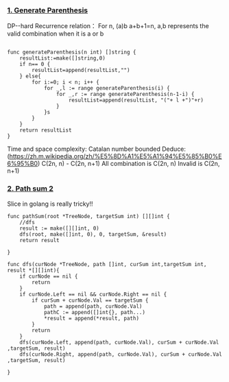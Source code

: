### [1. Generate Parenthesis](https://leetcode.com/problems/generate-parentheses/)

DP--hard
Recurrence relation：
For n, (a)b a+b+1=n, a,b represents the valid combination when it is a or b
```

func generateParenthesis(n int) []string {
    resultList:=make([]string,0)
    if n== 0 {
        resultList=append(resultList,"")
    } else{
        for i:=0; i < n; i++ {
            for _,l := range generateParenthesis(i) {
                for _,r := range generateParenthesis(n-1-i) {
                    resultList=append(resultList, "("+ l +")"+r)
                }
            }s
        }
    }
    return resultList
}

```
Time and space complexity: Catalan number bounded
Deduce:(https://zh.m.wikipedia.org/zh/%E5%8D%A1%E5%A1%94%E5%85%B0%E6%95%B0)
 C(2n, n) - C(2n, n+1)
All combination is C(2n, n)
Invalid is C(2n, n+1)


### [2. Path sum 2](https://leetcode.com/problems/path-sum-ii/)
Slice in golang is really tricky!!

```
func pathSum(root *TreeNode, targetSum int) [][]int {
    //dfs
    result := make([][]int, 0)
    dfs(root, make([]int, 0), 0, targetSum, &result)
    return result
    
}

func dfs(curNode *TreeNode, path []int, curSum int,targetSum int, result *[][]int){
    if curNode == nil {
        return
    }
    if curNode.Left == nil && curNode.Right == nil {
        if curSum + curNode.Val == targetSum {
            path = append(path, curNode.Val)
            pathC := append([]int{}, path...)
            *result = append(*result, path)
        }
        return
    }
    dfs(curNode.Left, append(path, curNode.Val), curSum + curNode.Val ,targetSum, result)
    dfs(curNode.Right, append(path, curNode.Val), curSum + curNode.Val ,targetSum, result)
    
}

```